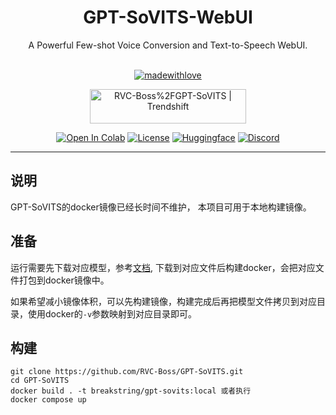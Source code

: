 <div align="center">

<h1>GPT-SoVITS-WebUI</h1>
A Powerful Few-shot Voice Conversion and Text-to-Speech WebUI.<br><br>

[![madewithlove](https://img.shields.io/badge/made_with-%E2%9D%A4-red?style=for-the-badge&labelColor=orange)](https://github.com/RVC-Boss/GPT-SoVITS)

<a href="https://trendshift.io/repositories/7033" target="_blank"><img src="https://trendshift.io/api/badge/repositories/7033" alt="RVC-Boss%2FGPT-SoVITS | Trendshift" style="width: 250px; height: 55px;" width="250" height="55"/></a>

<!-- img src="https://counter.seku.su/cmoe?name=gptsovits&theme=r34" /><br> -->

[![Open In Colab](https://img.shields.io/badge/Colab-F9AB00?style=for-the-badge&logo=googlecolab&color=525252)](https://colab.research.google.com/github/RVC-Boss/GPT-SoVITS/blob/main/colab_webui.ipynb)
[![License](https://img.shields.io/badge/LICENSE-MIT-green.svg?style=for-the-badge)](https://github.com/RVC-Boss/GPT-SoVITS/blob/main/LICENSE)
[![Huggingface](https://img.shields.io/badge/🤗%20-online%20demo-yellow.svg?style=for-the-badge)](https://huggingface.co/spaces/lj1995/GPT-SoVITS-v2)
[![Discord](https://img.shields.io/discord/1198701940511617164?color=%23738ADB&label=Discord&style=for-the-badge)](https://discord.gg/dnrgs5GHfG)

</div>

---

## 说明

GPT-SoVITS的docker镜像已经长时间不维护，
本项目可用于本地构建镜像。

## 准备 

运行需要先下载对应模型，参考[文档](https://github.com/RVC-Boss/GPT-SoVITS/blob/main/README.md#pretrained-models),
下载到对应文件后构建docker，会把对应文件打包到docker镜像中。

如果希望减小镜像体积，可以先构建镜像，构建完成后再把模型文件拷贝到对应目录，使用docker的`-v`参数映射到对应目录即可。

## 构建

```
git clone https://github.com/RVC-Boss/GPT-SoVITS.git
cd GPT-SoVITS
docker build . -t breakstring/gpt-sovits:local 或者执行
docker compose up
```
